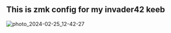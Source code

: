 ## This is zmk config for my invader42 keeb

![photo_2024-02-25_12-42-27](https://github.com/Rowb/invader42-zmk-config/assets/37239738/689bb5dc-451a-483f-a989-715835fec52b)
